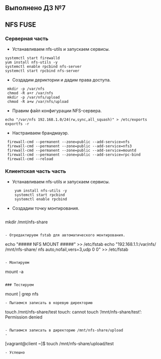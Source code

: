 ## Выполнено ДЗ №7

## NFS FUSE
 ### Серверная часть
  - Устанавливаем nfs-utils и запускаем сервисы.

  ````
 systemctl start firewalld
 yum install nfs-utils -y
 systemctl enable rpcbind nfs-server
 systemctl start rpcbind nfs-server
  ````

  - Создадим дериктории и дадим права доступа.

  ````
   mkdir -p /var/nfs
   chmod -R a+r /var/nfs
   mkdir -p /var/nfs/upload
   chmod -R a+w /var/nfs/upload
  ````

  - Правим файл конфигурации NFS-сервера.

  ````
  echo "/var/nfs 192.168.1.0/24(rw,sync,all_squash)" > /etc/exports
  exportfs -r
  ````

  - Настраиваем брандмауэр.

  ````
   firewall-cmd --permanent --zone=public --add-service=nfs
   firewall-cmd --permanent --zone=public --add-service=nfs3
   firewall-cmd --permanent --zone=public --add-service=mountd
   firewall-cmd --permanent --zone=public --add-service=rpc-bind
   firewall-cmd --reload
  ````

### Клиентская часть часть

- Устанавливаем nfs-utils и запускаем сервисы.

  ````
   yum install nfs-utils -y
   systemctl start rpcbind
   systemctl enable rpcbind
  ````

- Создадим точку монтирования.

  ````
 mkdir /mnt/nfs-share
 
  ````
  
  - Отредактируем fstab для автоматического монтирования.  

  ````
echo "##### NFS MOUNT #####" >> /etc/fstab
echo "192.168.1.1:/var/nfs/    /mnt/nfs-share/ nfs auto,nofail,vers=3,udp  0 0" >> /etc/fstab

  ````

  - Монтируем

  ````
  mount -a
  
  ````

### Тестируем

  ````
  mount | grep nfs
  
  ````
  - Пытаемся записать в коревую директорию 

  ````
touch /mnt/nfs-share/test
touch: cannot touch ‘/mnt/nfs-share/test’: Permission denied

  ````

 - Пытаемся записать в директорию /mnt/nfs-share/upload
 - 
  ````
 [vagrant@client ~]$ touch /mnt/nfs-share/upload/test
 
  ````
 - Успешно
